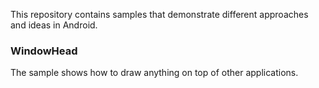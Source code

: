 This repository contains samples that demonstrate different approaches and ideas in Android. 

<h3>WindowHead</h3>

The sample shows how to draw anything on top of other applications.
